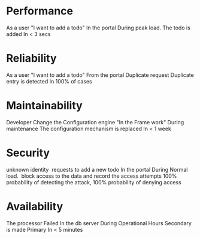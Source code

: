 
# Performance	
As a user 	"I want to add a todo"	In the portal	During peak load.	The todo is added 	In < 3 secs

# Reliability	
As a user 	"I want to add a todo"	From the portal	Duplicate request	Duplicate entry is detected	In 100% of cases

# Maintainability	
Developer	Change the Configuration engine 	"In the Frame work"	During maintenance 	The configuration mechanism is replaced	In < 1 week

# Security	
unknown identity 	requests to add a new todo	In the portal	During Normal load.	 block access to the data and record the access attempts	100% probability of detecting the attack, 100% probability of denying access

# Availability	
The processor	Failed	In the db server	During Operational Hours	Secondary is made Primary	In < 5 minutes
